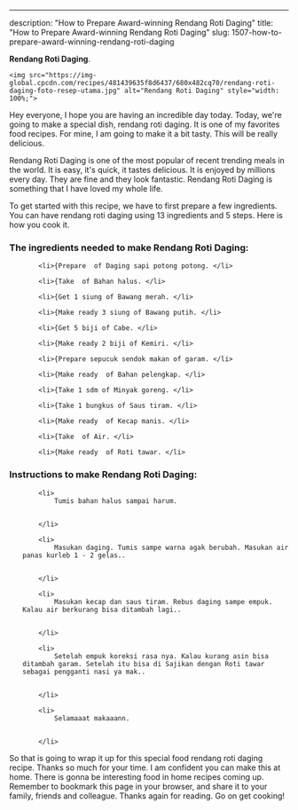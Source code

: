---
description: "How to Prepare Award-winning Rendang Roti Daging"
title: "How to Prepare Award-winning Rendang Roti Daging"
slug: 1507-how-to-prepare-award-winning-rendang-roti-daging

<p>
	<strong>Rendang Roti Daging</strong>. 
	
</p>
<p>
	
	<img src="https://img-global.cpcdn.com/recipes/481439635f8d6437/680x482cq70/rendang-roti-daging-foto-resep-utama.jpg" alt="Rendang Roti Daging" style="width: 100%;">
	
	
</p>
<p>
	Hey everyone, I hope you are having an incredible day today. Today, we're going to make a special dish, rendang roti daging. It is one of my favorites food recipes. For mine, I am going to make it a bit tasty. This will be really delicious.
</p>
	
<p>
	Rendang Roti Daging is one of the most popular of recent trending meals in the world. It is easy, it's quick, it tastes delicious. It is enjoyed by millions every day. They are fine and they look fantastic. Rendang Roti Daging is something that I have loved my whole life.
</p>
<p>
	
</p>

<p>
To get started with this recipe, we have to first prepare a few ingredients. You can have rendang roti daging using 13 ingredients and 5 steps. Here is how you cook it.
</p>

<h3>The ingredients needed to make Rendang Roti Daging:</h3>

<ol>
	
		<li>{Prepare  of Daging sapi potong potong. </li>
	
		<li>{Take  of Bahan halus. </li>
	
		<li>{Get 1 siung of Bawang merah. </li>
	
		<li>{Make ready 3 siung of Bawang putih. </li>
	
		<li>{Get 5 biji of Cabe. </li>
	
		<li>{Make ready 2 biji of Kemiri. </li>
	
		<li>{Prepare sepucuk sendok makan of garam. </li>
	
		<li>{Make ready  of Bahan pelengkap. </li>
	
		<li>{Take 1 sdm of Minyak goreng. </li>
	
		<li>{Take 1 bungkus of Saus tiram. </li>
	
		<li>{Make ready  of Kecap manis. </li>
	
		<li>{Take  of Air. </li>
	
		<li>{Make ready  of Roti tawar. </li>
	
</ol>
<p>
	
</p>

<h3>Instructions to make Rendang Roti Daging:</h3>

<ol>
	
		<li>
			Tumis bahan halus sampai harum.
			
			
		</li>
	
		<li>
			Masukan daging. Tumis sampe warna agak berubah. Masukan air panas kurleb 1 - 2 gelas..
			
			
		</li>
	
		<li>
			Masukan kecap dan saus tiram. Rebus daging sampe empuk. Kalau air berkurang bisa ditambah lagi..
			
			
		</li>
	
		<li>
			Setelah empuk koreksi rasa nya. Kalau kurang asin bisa ditambah garam. Setelah itu bisa di Sajikan dengan Roti tawar sebagai pengganti nasi ya mak..
			
			
		</li>
	
		<li>
			Selamaaat makaaann.
			
			
		</li>
	
</ol>

<p>
	
</p>

<p>
	So that is going to wrap it up for this special food rendang roti daging recipe. Thanks so much for your time. I am confident you can make this at home. There is gonna be interesting food in home recipes coming up. Remember to bookmark this page in your browser, and share it to your family, friends and colleague. Thanks again for reading. Go on get cooking!
</p>
